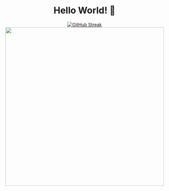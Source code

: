 <div id="header" align="center">
  <h1> 
    Hello World! 👋
  </h1>
</div>
<div id="content" align="center">
  <a href="https://github.com/nyomr"><img src="https://github-readme-streak-stats.herokuapp.com?user=nyomr&theme=blueberry-duo" alt="GitHub Streak" /></a>
</div>
<div id="content-2" align="center">
  <a href="https://github.com/nyomr"><img width="495px" src="https://github-readme-stats.vercel.app/api/top-langs/?username=nyomr&layout=compact&theme=blueberry" /></a>
</div>


<!--
**nyomr/nyomr** is a ✨ _special_ ✨ repository because its `README.md` (this file) appears on your GitHub profile.

Here are some ideas to get you started:

- 🔭 I’m currently working on ...
- 🌱 I’m currently learning ...
- 👯 I’m looking to collaborate on ...
- 🤔 I’m looking for help with ...
- 💬 Ask me about ...
- 📫 How to reach me: ...
- 😄 Pronouns: ...
- ⚡ Fun fact: ...
-->
